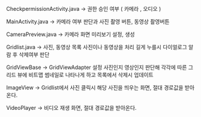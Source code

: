 CheckpermissionActivity.java -> 권한 승인 여부 ( 카메라 , 오디오 )

MainActivity.java -> 카메라 여부 판단과 사진 촬영 버튼, 동영상 촬영버튼 

CameraPreview.java  -> 카메라 화면 미리보기 설정, 생성

Gridlist.java -> 사진, 동영상 목록 사진이나 동영상을 처리 길게 누를시 다이얼로그 알람 후 삭제여부 판단

GridViewBase -> GridViewAdapter 설정 사진인지 영상인지 판단해 각각에 따른 그리드 뷰에 비트맵 썸네일로 나타나게 하고 목록에서 삭제시 업데이트

ImageView -> Gridlist에서 사진 클릭시 해당 사진을 띄우는 화면, 절대 경로값을 받아온다.

VideoPlayer -> 비디오 재생 화면, 절대 경로값을 받아온다.
